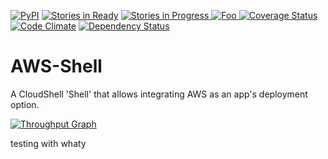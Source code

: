 [![PyPI](https://img.shields.io/pypi/v/cloudshell-cp-aws.svg?maxAge=2592000&style=plastic)](https://pypi.python.org/pypi/cloudshell-cp-aws/) [![Stories in Ready](https://badge.waffle.io/QualiSystems/AWS-Shell.svg?label=ready&title=Ready)](http://waffle.io/QualiSystems/AWS-Shell) [![Stories in Progress](https://badge.waffle.io/QualiSystems/AWS-Shell.svg?label=in%20progress&title=In%20Progress)](http://waffle.io/QualiSystems/AWS-Shell)[ ![Foo](https://qualisystems.getbadges.io/shield/company/qualisystems) ](https://getbadges.io) [![Coverage Status](https://coveralls.io/repos/github/QualiSystems/AWS-Shell/badge.svg?branch=develop)](https://coveralls.io/github/QualiSystems/AWS-Shell?branch=develop)
[![Code Climate](https://codeclimate.com/github/QualiSystems/AWS-Shell/badges/gpa.svg)](https://codeclimate.com/github/QualiSystems/AWS-Shell)
<a href='https://dependencyci.com/github/QualiSystems/AWS-Shell'><img src='https://dependencyci.com/github/QualiSystems/AWS-Shell/badge' alt='Dependency Status'/></a>

# AWS-Shell
A CloudShell 'Shell' that allows integrating AWS as an app's deployment option.

[![Throughput Graph](https://graphs.waffle.io/waffleio/waffle.io/throughput.svg)](https://waffle.io/waffleio/waffle.io/metrics/throughput)

testing with whaty
